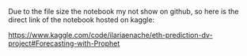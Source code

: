 Due to the file size the notebook my not show on github, so here is the direct link of the notebook hosted on kaggle:

https://www.kaggle.com/code/ilariaenache/eth-prediction-dv-project#Forecasting-with-Prophet

